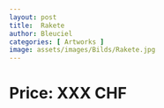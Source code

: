 ```yaml
---
layout: post
title:  Rakete
author: Bleuciel
categories: [ Artworks ]
image: assets/images/Bilds/Rakete.jpg
---
```

# Price: XXX CHF
